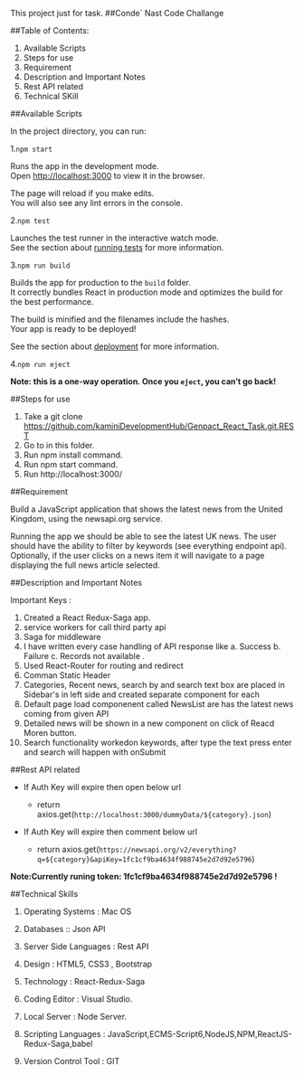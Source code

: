 This project just for task.
##Conde` Nast Code Challange

##Table of Contents:
1. Available Scripts 
2. Steps for use 
3. Requirement
4. Description and Important Notes
5. Rest API related 
6. Technical SKill 



##Available Scripts

In the project directory, you can run:

1.`npm start`

Runs the app in the development mode.<br>
Open [http://localhost:3000](http://localhost:3000) to view it in the browser.

The page will reload if you make edits.<br>
You will also see any lint errors in the console.

2.`npm test`

Launches the test runner in the interactive watch mode.<br>
See the section about [running tests](https://facebook.github.io/create-react-app/docs/running-tests) for more information.

3.`npm run build`

Builds the app for production to the `build` folder.<br>
It correctly bundles React in production mode and optimizes the build for the best performance.

The build is minified and the filenames include the hashes.<br>
Your app is ready to be deployed!

See the section about [deployment](https://facebook.github.io/create-react-app/docs/deployment) for more information.

4.`npm run eject`

**Note: this is a one-way operation. Once you `eject`, you can’t go back!**

##Steps for use
1. Take a git clone https://github.com/kaminiDevelopmentHub/Genpact_React_Task.git.REST
2. Go to in this folder.
3. Run npm install command.
4. Run npm start command.
5. Run http://localhost:3000/

##Requirement

Build a JavaScript application that shows the latest news from the United Kingdom, using the newsapi.org service.

Running the app we should be able to see the latest UK news. The user should have the ability to filter by keywords (see everything endpoint api). Optionally, if the user clicks on a news item it will navigate to a page displaying the full news article selected.

##Description and Important Notes

Important Keys :

1. Created a React Redux-Saga app.
2. service workers for call third party api
3. Saga for middleware
4. I have written every case handling of API response like a. Success b. Failure c. Records not available . 
5. Used React-Router for routing and redirect 
6. Comman Static Header 
7. Categories, Recent news, search by and search text box are placed in Sidebar's in left side and created separate component for each
8. Default page load componenent called NewsList are has the latest news coming from given API
9. Detailed news will be shown in a new component on click of Reacd Moren button.
10. Search functionality workedon keywords, after type the text press enter and search will happen with onSubmit

##Rest API related 

 * If Auth Key will expire then open below url
    * return  axios.get(`http://localhost:3000/dummyData/${category}.json`)

* If Auth Key will expire then comment below url
    * return axios.get(`https://newsapi.org/v2/everything?q=${category}&apiKey=1fc1cf9ba4634f988745e2d7d92e5796`)
    
**Note:Currently runing token: 1fc1cf9ba4634f988745e2d7d92e5796 !**

##Technical Skills

1. Operating Systems : Mac OS

2. Databases :: Json API

3. Server Side Languages : Rest API

4. Design : HTML5, CSS3 , Bootstrap

5. Technology : React-Redux-Saga

6. Coding Editor : Visual Studio.

7. Local Server : Node Server.

8. Scripting Languages : JavaScript,ECMS-Script6,NodeJS,NPM,ReactJS-Redux-Saga,babel

9. Version Control Tool : GIT

